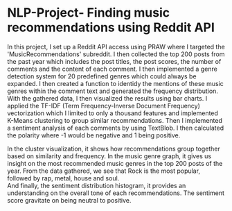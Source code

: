 # NLP-Project- Finding music recommendations using Reddit API
In this project, I set up a Reddit API access  using PRAW where I targeted the 'MusicRecommendations' subreddit. I then collected the top 200 posts from the past year which includes the post titles, the post scores, the number of comments and the content of each comment. 
I then implemented a genre detection system for 20 predefined genres which could always be expanded. I then created a function to identidy the mentions of these music genres within the comment text and generated the frequency distribution. With the gathered data, I then visualized the results using bar charts. 
I applied the TF-IDF (Term Frequency-Inverse Document Frequency) vectorization which I limited to only a thousand features and implemented K-Means clustering to group similar recommendations. 
Then I implemented a sentiment analysis of each comments by using TextBlob. I then calculated the polarity where -1 would be negative and 1 being positive. 

In the cluster visualization, it shows how recommendations group together based on similarity and frequency. In the music genre graph, it gives us insight on the most recommended music genres in the top 200 posts of the year. From the data gathered, we see that Rock is the most popular, followed by rap, metal, house and soul.  
And finally, the sentiment distribution histogram, it provides an understanding on the overall tone of each recommendations. The sentiment score gravitate on being neutral to positive. 
